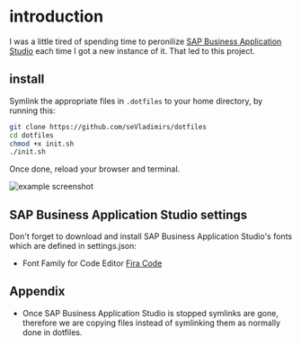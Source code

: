 # introduction

I was a little tired of spending time to peronilize [SAP Business Application Studio](https://help.sap.com/viewer/9d1db9835307451daa8c930fbd9ab264/Cloud/en-US/8f46c6e6f86641cc900871c903761fd4.html) each time I got a new instance of it. That led to this project.

## install

Symlink the appropriate files in `.dotfiles` to your home directory, by running this:

```sh
git clone https://github.com/seVladimirs/dotfiles
cd dotfiles
chmod +x init.sh
./init.sh
```

Once done, reload your browser and terminal.

![example screenshot](https://i.imgur.com/szCLyPO.png)

## SAP Business Application Studio settings

Don't forget to download and install SAP Business Application Studio's fonts which are defined in settings.json:

- Font Family for Code Editor [Fira Code](https://github.com/tonsky/FiraCode)

## Appendix

- Once SAP Business Application Studio is stopped symlinks are gone, therefore we are copying files instead of symlinking them as normally done in dotfiles.
